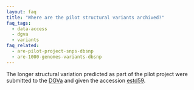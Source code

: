 ```yaml
---
layout: faq
title: "Where are the pilot structural variants archived?"
faq_tags:
  - data-access
  - dgva
  - variants
faq_related:
  - are-pilot-project-snps-dbsnp
  - are-1000-genomes-variants-dbsnp
---
```

                    
The longer structural variation predicted as part of the pilot project were submitted to the [DGVa](http://www.ebi.ac.uk/dgva) and given the accession [estd59](ftp://ftp.ebi.ac.uk/pub/databases/dgva/estd59_1000_Genomes_Consortium_Pilot_Project/).
